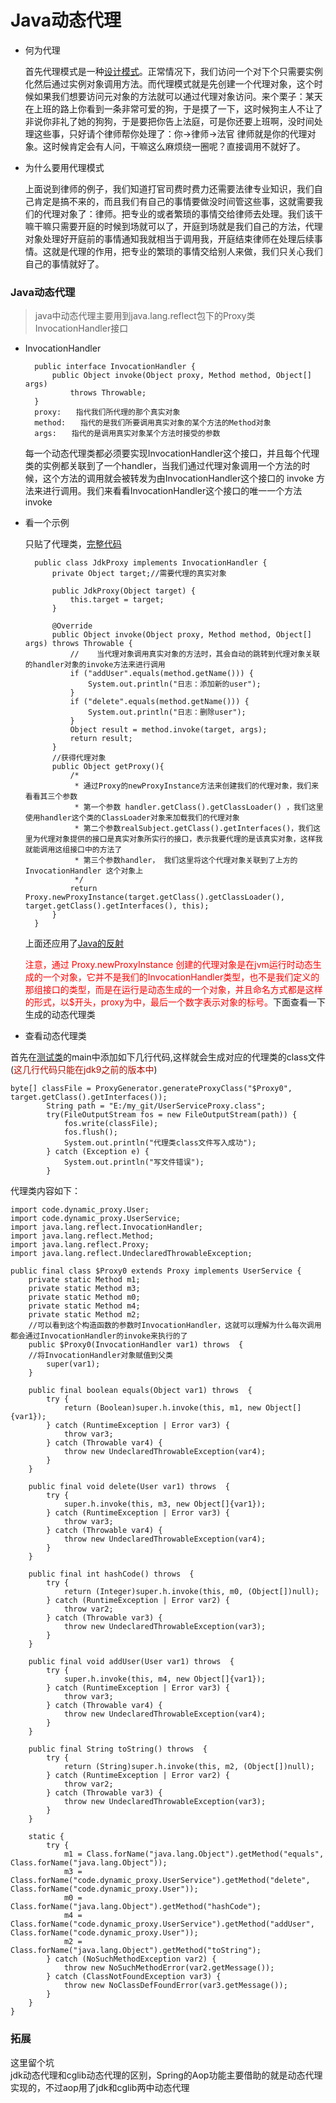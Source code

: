 # Java动态代理

* 何为代理

	首先代理模式是一种[设计模式](https://github.com/shanyao19940801/BookeNote/blob/master/ReadingNotes/DaHuaSheJiMoShi/src/main/java/com/yao/chapter07_daili/%E4%BB%A3%E7%90%86%E6%A8%A1%E5%BC%8F.md)。正常情况下，我们访问一个对下个只需要实例化然后通过实例对象调用方法。而代理模式就是先创建一个代理对象，这个时候如果我们想要访问元对象的方法就可以通过代理对象访问。来个栗子：某天在上班的路上你看到一条非常可爱的狗，于是摸了一下，这时候狗主人不让了非说你非礼了她的狗狗，于是要把你告上法庭，可是你还要上班啊，没时间处理这些事，只好请个律师帮你处理了：你->律师->法官 律师就是你的代理对象。这时候肯定会有人问，干嘛这么麻烦绕一圈呢？直接调用不就好了。

* 为什么要用代理模式
	
	上面说到律师的例子，我们知道打官司费时费力还需要法律专业知识，我们自己肯定是搞不来的，而且我们有自己的事情要做没时间管这些事，这就需要我们的代理对象了：律师。把专业的或者繁琐的事情交给律师去处理。我们该干嘛干嘛只需要开庭的时候到场就可以了，开庭到场就是我们自己的方法，代理对象处理好开庭前的事情通知我就相当于调用我，开庭结束律师在处理后续事情。这就是代理的作用，把专业的繁琐的事情交给别人来做，我们只关心我们自己的事情就好了。

### Java动态代理

> java中动态代理主要用到java.lang.reflect包下的Proxy类InvocationHandler接口

* InvocationHandler

		public interface InvocationHandler {
		    public Object invoke(Object proxy, Method method, Object[] args)
		        throws Throwable;
		}
		proxy:　　指代我们所代理的那个真实对象
		method:　　指代的是我们所要调用真实对象的某个方法的Method对象
		args:　　指代的是调用真实对象某个方法时接受的参数


	每一个动态代理类都必须要实现InvocationHandler这个接口，并且每个代理类的实例都关联到了一个handler，当我们通过代理对象调用一个方法的时候，这个方法的调用就会被转发为由InvocationHandler这个接口的 invoke 方法来进行调用。我们来看看InvocationHandler这个接口的唯一一个方法 invoke 

* 看一个示例
 
	只贴了代理类，[完整代码](https://github.com/shanyao19940801/BookeNote/tree/master/java/javaknowledge/src/main/java/code/dynamic_proxy)

		public class JdkProxy implements InvocationHandler {
		    private Object target;//需要代理的真实对象
		
		    public JdkProxy(Object target) {
		        this.target = target;
		    }
		
		    @Override
		    public Object invoke(Object proxy, Method method, Object[] args) throws Throwable {
		        //    当代理对象调用真实对象的方法时，其会自动的跳转到代理对象关联的handler对象的invoke方法来进行调用
		        if ("addUser".equals(method.getName())) {
		            System.out.println("日志：添加新的user");
		        }
		        if ("delete".equals(method.getName())) {
		            System.out.println("日志：删除user");
		        }
		        Object result = method.invoke(target, args);
		        return result;
		    }
		    //获得代理对象
		    public Object getProxy(){
		        /*
		         * 通过Proxy的newProxyInstance方法来创建我们的代理对象，我们来看看其三个参数
		         * 第一个参数 handler.getClass().getClassLoader() ，我们这里使用handler这个类的ClassLoader对象来加载我们的代理对象
		         * 第二个参数realSubject.getClass().getInterfaces()，我们这里为代理对象提供的接口是真实对象所实行的接口，表示我要代理的是该真实对象，这样我就能调用这组接口中的方法了
		         * 第三个参数handler， 我们这里将这个代理对象关联到了上方的 InvocationHandler 这个对象上
		         */
		        return Proxy.newProxyInstance(target.getClass().getClassLoader(), target.getClass().getInterfaces(), this);
		    }
		}

	上面还应用了[Java的反射](https://github.com/shanyao19940801/BookeNote/blob/master/java/file/Java%E5%8F%8D%E5%B0%84.md)

	<font color = red>注意，通过 Proxy.newProxyInstance 创建的代理对象是在jvm运行时动态生成的一个对象，它并不是我们的InvocationHandler类型，也不是我们定义的那组接口的类型，而是在运行是动态生成的一个对象，并且命名方式都是这样的形式，以$开头，proxy为中，最后一个数字表示对象的标号。</font>下面查看一下生成的动态代理类

* 查看动态代理类

首先在[测试类](https://github.com/shanyao19940801/BookeNote/blob/master/java/javaknowledge/src/main/java/code/dynamic_proxy/Main.java)的main中添加如下几行代码,这样就会生成对应的代理类的class文件(<font color=bule>这几行代码只能在jdk9之前的版本中</font>)

	byte[] classFile = ProxyGenerator.generateProxyClass("$Proxy0", target.getClass().getInterfaces());
	        String path = "E:/my_git/UserServiceProxy.class";
	        try(FileOutputStream fos = new FileOutputStream(path)) {
	            fos.write(classFile);
	            fos.flush();
	            System.out.println("代理类class文件写入成功");
	        } catch (Exception e) {
	            System.out.println("写文件错误");
	        }

代理类内容如下：


	import code.dynamic_proxy.User;
	import code.dynamic_proxy.UserService;
	import java.lang.reflect.InvocationHandler;
	import java.lang.reflect.Method;
	import java.lang.reflect.Proxy;
	import java.lang.reflect.UndeclaredThrowableException;
	
	public final class $Proxy0 extends Proxy implements UserService {
	    private static Method m1;
	    private static Method m3;
	    private static Method m0;
	    private static Method m4;
	    private static Method m2;
		//可以看到这个构造函数的参数时InvocationHandler，这就可以理解为什么每次调用都会通过InvocationHandler的invoke来执行的了
	    public $Proxy0(InvocationHandler var1) throws  {
		//将InvocationHandler对象赋值到父类
	        super(var1);
	    }
	
	    public final boolean equals(Object var1) throws  {
	        try {
	            return (Boolean)super.h.invoke(this, m1, new Object[]{var1});
	        } catch (RuntimeException | Error var3) {
	            throw var3;
	        } catch (Throwable var4) {
	            throw new UndeclaredThrowableException(var4);
	        }
	    }
	
	    public final void delete(User var1) throws  {
	        try {
	            super.h.invoke(this, m3, new Object[]{var1});
	        } catch (RuntimeException | Error var3) {
	            throw var3;
	        } catch (Throwable var4) {
	            throw new UndeclaredThrowableException(var4);
	        }
	    }
	
	    public final int hashCode() throws  {
	        try {
	            return (Integer)super.h.invoke(this, m0, (Object[])null);
	        } catch (RuntimeException | Error var2) {
	            throw var2;
	        } catch (Throwable var3) {
	            throw new UndeclaredThrowableException(var3);
	        }
	    }
	
	    public final void addUser(User var1) throws  {
	        try {
	            super.h.invoke(this, m4, new Object[]{var1});
	        } catch (RuntimeException | Error var3) {
	            throw var3;
	        } catch (Throwable var4) {
	            throw new UndeclaredThrowableException(var4);
	        }
	    }
	
	    public final String toString() throws  {
	        try {
	            return (String)super.h.invoke(this, m2, (Object[])null);
	        } catch (RuntimeException | Error var2) {
	            throw var2;
	        } catch (Throwable var3) {
	            throw new UndeclaredThrowableException(var3);
	        }
	    }
	
	    static {
	        try {
	            m1 = Class.forName("java.lang.Object").getMethod("equals", Class.forName("java.lang.Object"));
	            m3 = Class.forName("code.dynamic_proxy.UserService").getMethod("delete", Class.forName("code.dynamic_proxy.User"));
	            m0 = Class.forName("java.lang.Object").getMethod("hashCode");
	            m4 = Class.forName("code.dynamic_proxy.UserService").getMethod("addUser", Class.forName("code.dynamic_proxy.User"));
	            m2 = Class.forName("java.lang.Object").getMethod("toString");
	        } catch (NoSuchMethodException var2) {
	            throw new NoSuchMethodError(var2.getMessage());
	        } catch (ClassNotFoundException var3) {
	            throw new NoClassDefFoundError(var3.getMessage());
	        }
	    }
	}

### 拓展
这里留个坑<br>
jdk动态代理和cglib动态代理的区别，Spring的Aop功能主要借助的就是动态代理实现的，不过aop用了jdk和cglib两中动态代理
